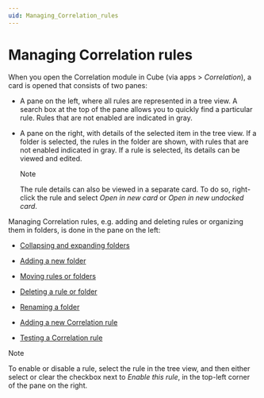 ```yaml
---
uid: Managing_Correlation_rules
---
```


# Managing Correlation rules

When you open the Correlation module in Cube (via apps \> *Correlation*), a card is opened that consists of two panes:

- A pane on the left, where all rules are represented in a tree view. A search box at the top of the pane allows you to quickly find a particular rule. Rules that are not enabled are indicated in gray.

- A pane on the right, with details of the selected item in the tree view. If a folder is selected, the rules in the folder are shown, with rules that are not enabled indicated in gray. If a rule is selected, its details can be viewed and edited.

  > [!NOTE]
  > The rule details can also be viewed in a separate card. To do so, right-click the rule and select *Open in new card* or *Open in new undocked card*.

Managing Correlation rules, e.g. adding and deleting rules or organizing them in folders, is done in the pane on the left:

- [Collapsing and expanding folders](xref:Collapsing_and_expanding_folders)

- [Adding a new folder](xref:Adding_a_new_folder)

- [Moving rules or folders](xref:Moving_rules_or_folders)

- [Deleting a rule or folder](xref:Deleting_a_rule_or_folder)

- [Renaming a folder](xref:Renaming_a_folder)

- [Adding a new Correlation rule](xref:Adding_a_new_Correlation_rule)

- [Testing a Correlation rule](xref:Testing_a_Correlation_rule)

> [!NOTE]
> To enable or disable a rule, select the rule in the tree view, and then either select or clear the checkbox next to *Enable this rule*, in the top-left corner of the pane on the right.
